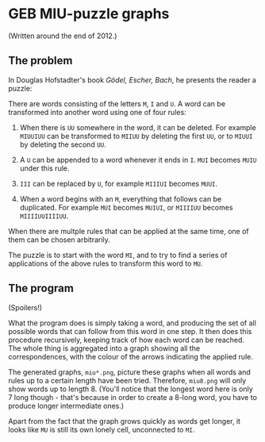 GEB MIU-puzzle graphs
=====================

(Written around the end of 2012.)

The problem
-----------

In Douglas Hofstadter's book *Gödel, Escher, Bach*, he presents the reader a puzzle:

There are words consisting of the letters `M`, `I` and `U`. A word can be transformed into another word using one of four rules:

1. When there is `UU` somewhere in the word, it can be deleted. For example `MIUUIUU` can be transformed to `MIIUU` by deleting the first `UU`, or to `MIUUI` by deleting the second `UU`.

2. A `U` can be appended to a word whenever it ends in `I`. `MUI` becomes `MUIU` under this rule.

3. `III` can be replaced by `U`, for example `MIIIUI` becomes `MUUI`.

4. When a word begins with an `M`, everything that follows can be duplicated. For example `MUI` becomes `MUIUI`, or `MIIIIUU` becomes `MIIIIUUIIIIUU`.

When there are multple rules that can be applied at the same time, one of them can be chosen arbitrarily.

The puzzle is to start with the word `MI`, and to try to find a series of applications of the above rules to transform this word to `MU`.


The program
-----------

(Spoilers!)

What the program does is simply taking a word, and producing the set of all possible words that can follow from this word in one step. It then does this procedure recursively, keeping track of how each word can be reached. The whole thing is aggregated into a graph showing all the correspondences, with the colour of the arrows indicating the applied rule.

The generated graphs, `miu*.png`, picture these graphs when all words and rules up to a certain length have been tried. Therefore, `miu8.png` will only show words up to length 8. (You'll notice that the longest word here is only 7 long though - that's because in order to create a 8-long word, you have to produce longer intermediate ones.)

Apart from the fact that the graph grows quickly as words get longer, it looks like `MU` is still its own lonely cell, unconnected to `MI`.